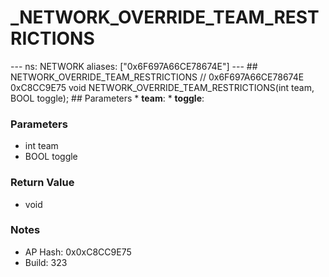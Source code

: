 # _NETWORK_OVERRIDE_TEAM_RESTRICTIONS

--- ns: NETWORK aliases: ["0x6F697A66CE78674E"] --- ## NETWORK_OVERRIDE_TEAM_RESTRICTIONS  // 0x6F697A66CE78674E 0xC8CC9E75 void NETWORK_OVERRIDE_TEAM_RESTRICTIONS(int team, BOOL toggle);   ## Parameters * **team**: * **toggle**:

### Parameters
* int team
* BOOL toggle

### Return Value
* void

### Notes
* AP Hash: 0x0xC8CC9E75
* Build: 323

